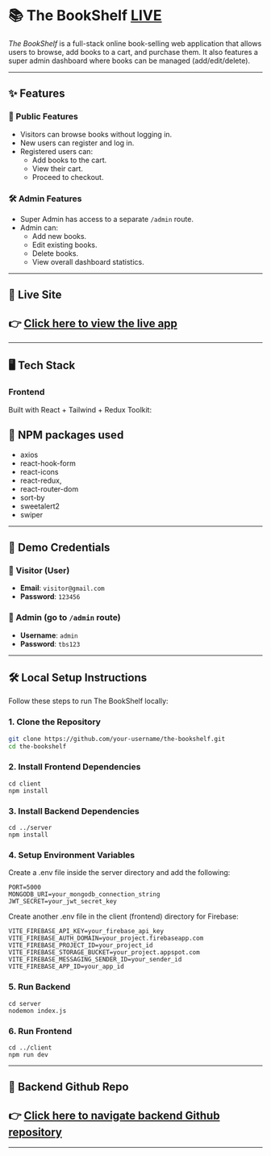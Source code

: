 # 📚 The BookShelf [LIVE](https://thebook-shelf.netlify.app/)

_The BookShelf_ is a full-stack online book-selling web application that allows users to browse, add books to a cart, and purchase them. It also features a super admin dashboard where books can be managed (add/edit/delete).

---

## ✨ Features

### 👥 Public Features
- Visitors can browse books without logging in.
- New users can register and log in.
- Registered users can:
  - Add books to the cart.
  - View their cart.
  - Proceed to checkout.

### 🛠️ Admin Features
- Super Admin has access to a separate `/admin` route.
- Admin can:
  - Add new books.
  - Edit existing books.
  - Delete books.
  - View overall dashboard statistics.

---

## 🚀 Live Site

## 👉 **[Click here to view the live app](https://thebook-shelf.netlify.app/)**

---

## 🖥️ Tech Stack

### Frontend
Built with React + Tailwind + Redux Toolkit:
## :dart: NPM packages used
- axios
- react-hook-form
- react-icons
- react-redux,
- react-router-dom
- sort-by
- sweetalert2
- swiper

---

## 🧪 Demo Credentials

### 👤 Visitor (User)
- **Email**: `visitor@gmail.com`
- **Password**: `123456`

### 🔐 Admin (go to `/admin` route)
- **Username**: `admin`
- **Password**: `tbs123`

---
## 🛠️ Local Setup Instructions

Follow these steps to run The BookShelf locally:

### 1. Clone the Repository

```bash
git clone https://github.com/your-username/the-bookshelf.git
cd the-bookshelf

``` 
### 2. Install Frontend Dependencies
```
cd client
npm install
```

### 3. Install Backend Dependencies
```
cd ../server
npm install
```
### 4. Setup Environment Variables
Create a .env file inside the server directory and add the following:
```
PORT=5000
MONGODB_URI=your_mongodb_connection_string
JWT_SECRET=your_jwt_secret_key
```
Create another .env file in the client (frontend) directory for Firebase:

```
VITE_FIREBASE_API_KEY=your_firebase_api_key
VITE_FIREBASE_AUTH_DOMAIN=your_project.firebaseapp.com
VITE_FIREBASE_PROJECT_ID=your_project_id
VITE_FIREBASE_STORAGE_BUCKET=your_project.appspot.com
VITE_FIREBASE_MESSAGING_SENDER_ID=your_sender_id
VITE_FIREBASE_APP_ID=your_app_id
```

### 5. Run Backend
```
cd server
nodemon index.js
```
### 6. Run Frontend
```
cd ../client
npm run dev
```

---

## 🚀 Backend Github Repo

## 👉 **[Click here to navigate backend Github repository](https://github.com/Arittro7/the-bookshelf-server)**

--- 